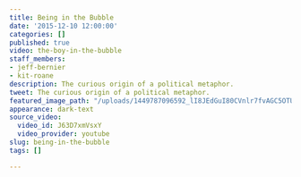 ```yaml
---
title: Being in the Bubble
date: '2015-12-10 12:00:00'
categories: []
published: true
video: the-boy-in-the-bubble
staff_members:
- jeff-bernier
- kit-roane
description: The curious origin of a political metaphor.
tweet: The curious origin of a political metaphor.
featured_image_path: "/uploads/1449787096592_lI8JEdGuI80CVnlr7fvAGC5OTUVV0nRNdM9OXKPY33tbgYQ1trIE6j2fxe4Me8rmRWQGt7oYTh07AMdcEPGGjuM3XThv-9A%3Ds1440"
appearance: dark-text
source_video:
  video_id: J63D7xmVsxY
  video_provider: youtube
slug: being-in-the-bubble
tags: []

---
```

